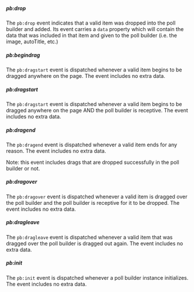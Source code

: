 
##### pb:drop

The `pb:drop` event indicates that a valid item was dropped into the poll builder and added. Its event carries a `data` property which will contain the data that was included in that item and given to the poll builder (i.e. the image, autoTitle, etc.)

##### pb:begindrag

The `pb:dragstart` event is dispatched whenever a valid item begins to be dragged anywhere on the page. The event includes no extra data.

##### pb:dragstart

The `pb:dragstart` event is dispatched whenever a valid item begins to be dragged anywhere on the page AND the poll builder is receptive. The event includes no extra data.

##### pb:dragend

The `pb:dragend` event is dispatched whenever a valid item ends for any reason. The event includes no extra data.

Note: this event includes drags that are dropped successfully in the poll builder or not.

##### pb:dragover

The `pb:dragover` event is dispatched whenever a valid item is dragged over the poll builder and the poll builder is receptive for it to be dropped. The event includes no extra data.

##### pb:dragleave

The `pb:dragleave` event is dispatched whenever a valid item that was dragged over the poll builder is dragged out again. The event includes no extra data.

##### pb:init

The `pb:init` event is dispatched whenever a poll builder instance initializes. The event includes no extra data.
